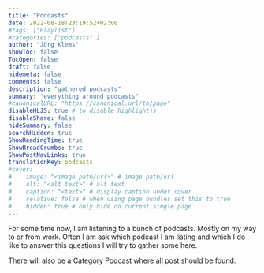 ```yaml
---
title: "Podcasts"
date: 2022-08-18T23:19:52+02:00
#tags: ["Playlist"]
#categories: ["podcasts" ]
author: "Jörg Klems"
showToc: false
TocOpen: false
draft: false
hidemeta: false
comments: false
description: "gathered podcasts"
summary: "everything around podcasts"
#canonicalURL: "https://canonical.url/to/page"
disableHLJS: true # to disable highlightjs
disableShare: false
hideSummary: false
searchHidden: true
ShowReadingTime: true
ShowBreadCrumbs: true
ShowPostNavLinks: true
translationKey: podcasts
#cover:
#    image: "<image path/url>" # image path/url
#    alt: "<alt text>" # alt text
#    caption: "<text>" # display caption under cover
#    relative: false # when using page bundles set this to true
#    hidden: true # only hide on current single page
---
```


For some time now, I am listening to a bunch of podcasts. Mostly on my way to or from work.
Often I am ask which podcast I am listing and which I do like to answer this questions I will try to gather some here.

There will also be a Category [Podcast](/en/categories/podcasts/) where all post should be found.

